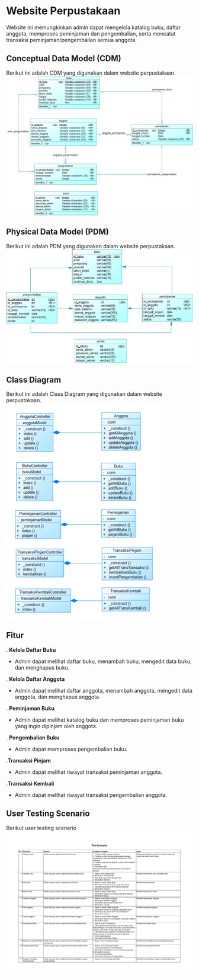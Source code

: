 # Website Perpustakaan
Website ini memungkinkan admin dapat mengelola katalog buku, daftar anggota, memproses peminjaman dan pengembalian, serta mencatat transaksi peminjaman/pengembalian semua anggota.

## Conceptual Data Model (CDM)
Berikut ini adalah CDM yang digunakan dalam website perpustakaan.
![CDM](CDM.jpg)

## Physical Data Model (PDM)
Berikut ini adalah PDM yang digunakan dalam website perpustakaan.
![PDM](PDM.jpg)

## Class Diagram
Berikut ini adalah Class Diagram yang digunakan dalam website perpustakaan.
![PDM](ClassDiagram.jpg)

## Fitur 

. **Kelola Daftar Buku**
   - Admin dapat melihat daftar buku, menambah buku, mengedit data buku, dan menghapus buku.

. **Kelola Daftar Anggota**
   - Admin dapat melihat daftar anggota, menambah anggota, mengedit data anggota, dan menghapus anggota.
   
. **Peminjaman Buku**
   - Admin dapat melihat katalog buku dan memproses peminjaman buku yang ingin dipinjam oleh anggota.

. **Pengembalian Buku**
   - Admin dapat memproses pengembalian buku.

.**Transaksi Pinjam**
   - Admin dapat melihat riwayat transaksi peminjaman anggota.

.**Transaksi Kembali**
   - Admin dapat melihat riwayat transaksi pengembalian anggota.


## User Testing Scenario

Berikut user testing scenario
![Testing](Rev_TestScenario.jpg)

